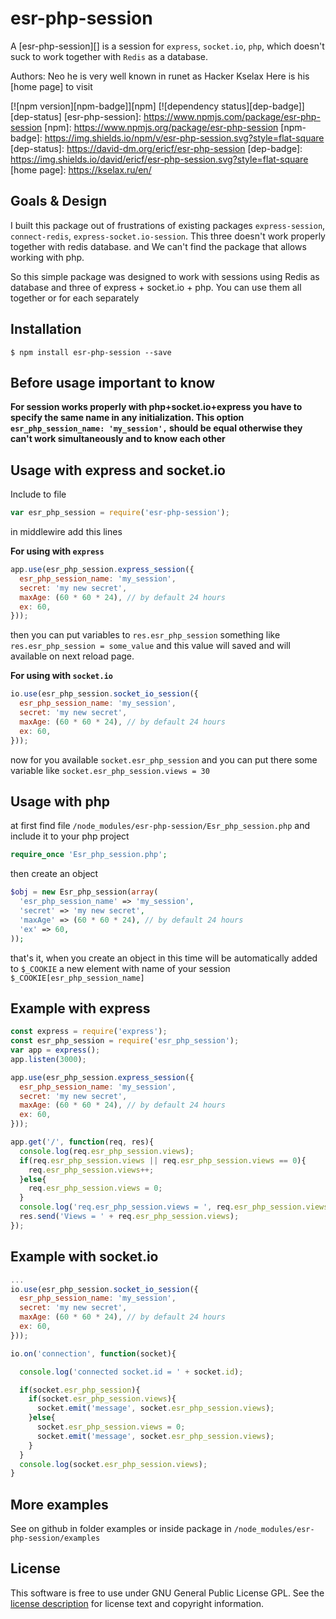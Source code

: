 esr-php-session
===============

A [esr-php-session][] is a session for `express`, `socket.io`, `php`, which doesn't suck to work together with `Redis` as a database.

Authors: Neo he is very well known in runet as Hacker Kselax Here is his [home page] to visit

[![npm version][npm-badge]][npm]
[![dependency status][dep-badge]][dep-status]
[esr-php-session]: https://www.npmjs.com/package/esr-php-session
[npm]: https://www.npmjs.org/package/esr-php-session
[npm-badge]: https://img.shields.io/npm/v/esr-php-session.svg?style=flat-square
[dep-status]: https://david-dm.org/ericf/esr-php-session
[dep-badge]: https://img.shields.io/david/ericf/esr-php-session.svg?style=flat-square
[home page]: https://kselax.ru/en/

## Goals & Design
I built this package out of frustrations of existing packages `express-session`, `connect-redis`, `express-socket.io-session`. This three doesn't work properly together with redis database. and We can't find the package that allows working with php.

So this simple package was designed to work with sessions using Redis as database and three of express + socket.io + php. You can use them all together or for each separately

## Installation
```shell
$ npm install esr-php-session --save
```
## Before usage important to know
**For session works properly with php+socket.io+express you have to specify the same name in any initialization. This option `esr_php_session_name: 'my_session',` should be equal otherwise they can't work simultaneously and to know each other**

## Usage with express and socket.io
Include to file
```javascript
var esr_php_session = require('esr-php-session');
```
in middlewire add this lines

**For using with `express`**
```javascript
app.use(esr_php_session.express_session({
  esr_php_session_name: 'my_session',
  secret: 'my new secret',
  maxAge: (60 * 60 * 24), // by default 24 hours
  ex: 60,
}));
```
then you can put variables to `res.esr_php_session`
something like `res.esr_php_session = some_value` and this value will saved and will available on next reload page.

**For using with `socket.io`**
```javascript
io.use(esr_php_session.socket_io_session({
  esr_php_session_name: 'my_session',
  secret: 'my new secret',
  maxAge: (60 * 60 * 24), // by default 24 hours
  ex: 60,
}));
```
now for you available `socket.esr_php_session` and you can put there some variable like `socket.esr_php_session.views = 30`


## Usage with php
at first find file  `/node_modules/esr-php-session/Esr_php_session.php` and include it to your php project
```php
require_once 'Esr_php_session.php';
```
then create an object
```php
$obj = new Esr_php_session(array(
  'esr_php_session_name' => 'my_session',
  'secret' => 'my new secret',
  'maxAge' => (60 * 60 * 24), // by default 24 hours
  'ex' => 60,
));
```
that's it, when you create an object in this time will be automatically added to `$_COOKIE` a new element with name of your session `$_COOKIE[esr_php_session_name]`

## Example with express
```javascript
const express = require('express');
const esr_php_session = require('esr_php_session');
var app = express();
app.listen(3000);

app.use(esr_php_session.express_session({
  esr_php_session_name: 'my_session',
  secret: 'my new secret',
  maxAge: (60 * 60 * 24), // by default 24 hours
  ex: 60,
}));

app.get('/', function(req, res){
  console.log(req.esr_php_session.views);
  if(req.esr_php_session.views || req.esr_php_session.views == 0){
    req.esr_php_session.views++;
  }else{
    req.esr_php_session.views = 0;
  }
  console.log('req.esr_php_session.views = ', req.esr_php_session.views);
  res.send('Views = ' + req.esr_php_session.views);
});
```
## Example with socket.io
```javascript
...
io.use(esr_php_session.socket_io_session({
  esr_php_session_name: 'my_session',
  secret: 'my new secret',
  maxAge: (60 * 60 * 24), // by default 24 hours
  ex: 60,
}));

io.on('connection', function(socket){

  console.log('connected socket.id = ' + socket.id);

  if(socket.esr_php_session){
    if(socket.esr_php_session.views){
      socket.emit('message', socket.esr_php_session.views);
    }else{
      socket.esr_php_session.views = 0;
      socket.emit('message', socket.esr_php_session.views);
    }
  }
  console.log(socket.esr_php_session.views);
}
```

## More examples
See on github in folder examples or inside package in `/node_modules/esr-php-session/examples`


## License
This software is free to use under GNU General Public License GPL. See the [license description][] for license text and copyright information.


[license description]: https://www.gnu.org/licenses/gpl-3.0-standalone.html
